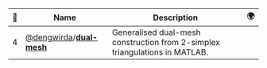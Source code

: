 |:star2: | Name | Description | 🌍|
|---|---|---|---|
|4|[@dengwirda](https://github.com/dengwirda)/[**dual-mesh**](https://github.com/dengwirda/dual-mesh)|Generalised dual-mesh construction from 2-simplex triangulations in MATLAB.||

